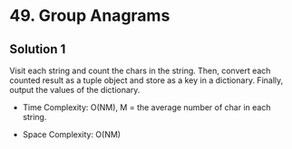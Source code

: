 # 49. Group Anagrams

## Solution 1

Visit each string and count the chars in the string. Then, convert each counted result as a tuple object and store as a key in a dictionary. Finally, output the values of the dictionary.

* Time Complexity: O(NM), M = the average number of char in each string.

* Space Complexity: O(NM)